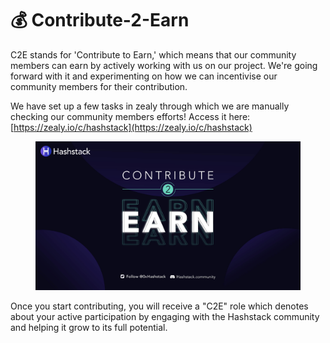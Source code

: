 # 💰 Contribute-2-Earn

C2E stands for 'Contribute to Earn,' which means that our community members can earn by actively working with us on our project. We're going forward with it and experimenting on how we can incentivise our community members for their contribution.

We have set up a few tasks in zealy through which we are manually checking our community members efforts! Access it here: [https://zealy.io/c/hashstack](https://zealy.io/c/hashstack)

<figure><img src=".gitbook/assets/image (65).png" alt=""><figcaption></figcaption></figure>

Once you start contributing, you will receive a "C2E" role which denotes about your active participation by engaging with the Hashstack community and helping it grow to its full potential.
